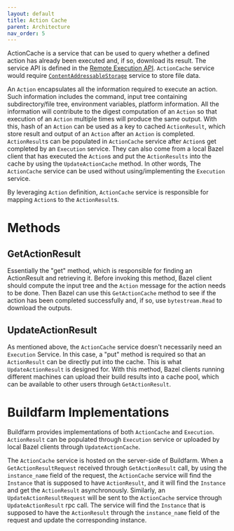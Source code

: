 ```yaml
---
layout: default
title: Action Cache
parent: Architecture
nav_order: 5
---
```


ActionCache is a service that can be used to query whether a defined action has already been executed and, if so, download its result. The service API is defined in the [Remote Execution API](https://github.com/bazelbuild/remote-apis). `ActionCache` service would require [`ContentAddressableStorage`](https://github.com/bazelbuild/bazel-buildfarm/wiki/ContentAddressableStorage) service to store file data.

An `Action` encapsulates all the information required to execute an action. Such information includes the command, input tree containing subdirectory/file tree, environment variables, platform information. All the information will contribute to the digest computation of an `Action` so that execution of an `Action` multiple times will produce the same output. With this, hash of an `Action` can be used as a key to cached `ActionResult`, which store result and output of an `Action` after an `Action` is completed. `ActionResult`s can be populated in `ActionCache` service after `Action`s get completed by an `Execution` service. They can also come from a local Bazel client that has executed the `Action`s and put the `ActionResults` into the cache by using the `UpdateActionCache` method. In other words, The `ActionCache` service can be used without using/implementing the `Execution` service.

By leveraging `Action` definition, `ActionCache` service is responsible for mapping `Action`s to the `ActionResult`s.

# Methods

## GetActionResult
Essentially the "get" method, which is responsible for finding an ActionResult and retrieving it. Before invoking this method, Bazel client should compute the input tree and the `Action` message for the action needs to be done. Then Bazel can use this `GetActionCache` method to see if the action has been completed successfully and, if so, use `bytestream.Read` to download the outputs.
## UpdateActionResult
As mentioned above, the `ActionCache` service doesn't necessarily need an `Execution` Service. In this case, a "put" method is required so that an `ActionResult` can be directly put into the cache. This is what `UpdateActionResult` is designed for. With this method, Bazel clients running different machines can upload their build results into a cache pool, which can be available to other users through `GetActionResult`.

# Buildfarm Implementations

Buildfarm provides implementations of both `ActionCache` and `Execution`. `ActionResult` can be populated through `Execution` service or uploaded by local Bazel clients through `UpdateActionCache`.

The `ActionCache` service is hosted on the server-side of Buildfarm. When a `GetActionResultRequest` received through `GetActionResult` call, by using the `instance_name` field of the request, the `ActionCache` service will find the `Instance` that is supposed to have `ActionResult`, and it will find the `Instance` and get the `ActionResult` asynchronously. Similarly, an `UpdateActionResultRequest` will be sent to the `ActionCache` service through `UpdateActionResult` rpc call. The service will find the `Instance` that is supposed to have the `ActionResult` through the `instance_name` field of the request and update the corresponding instance.


